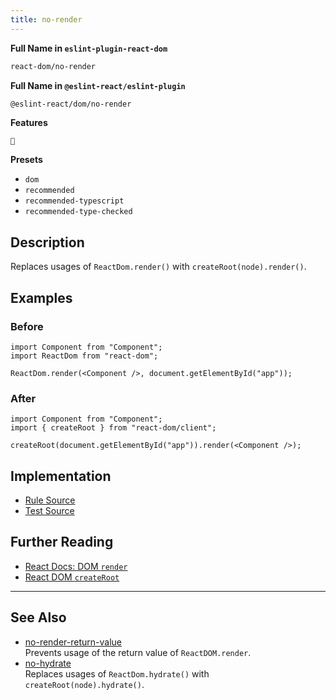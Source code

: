 ```yaml
---
title: no-render
---
```


**Full Name in `eslint-plugin-react-dom`**

```sh copy
react-dom/no-render
```

**Full Name in `@eslint-react/eslint-plugin`**

```sh copy
@eslint-react/dom/no-render
```

**Features**

`🔄`

**Presets**

- `dom`
- `recommended`
- `recommended-typescript`
- `recommended-type-checked`

## Description

Replaces usages of `ReactDom.render()` with `createRoot(node).render()`.

## Examples

### Before

```tsx
import Component from "Component";
import ReactDom from "react-dom";

ReactDom.render(<Component />, document.getElementById("app"));
```

### After

```tsx
import Component from "Component";
import { createRoot } from "react-dom/client";

createRoot(document.getElementById("app")).render(<Component />);
```

## Implementation

- [Rule Source](https://github.com/Rel1cx/eslint-react/tree/main/packages/plugins/eslint-plugin-react-dom/src/rules/no-render.ts)
- [Test Source](https://github.com/Rel1cx/eslint-react/tree/main/packages/plugins/eslint-plugin-react-dom/src/rules/no-render.spec.ts)

## Further Reading

- [React Docs: DOM `render`](https://18.react.dev/reference/react-dom/render)
- [React DOM `createRoot`](https://react.dev/reference/react-dom/client/createRoot)

---

## See Also

- [no-render-return-value](./dom-no-render-return-value)\
  Prevents usage of the return value of `ReactDOM.render`.
- [no-hydrate](./dom-no-hydrate)\
  Replaces usages of `ReactDom.hydrate()` with `createRoot(node).hydrate()`.
